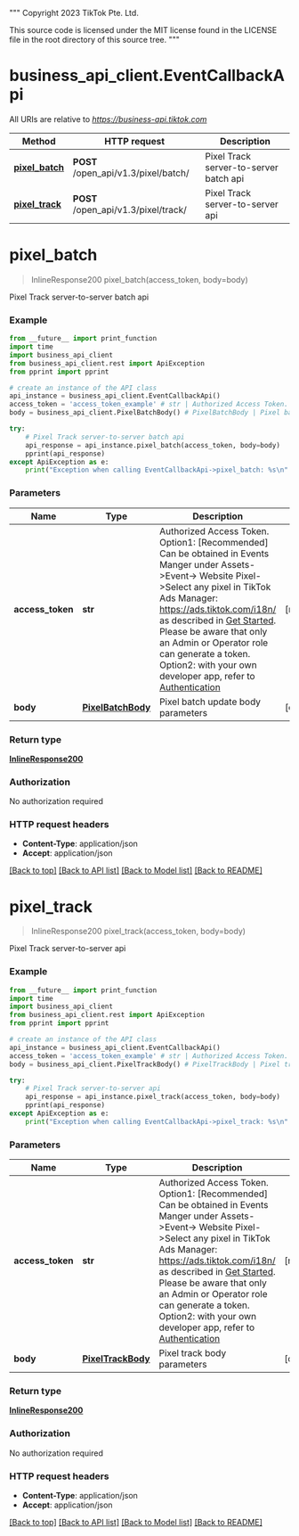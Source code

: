 """
 Copyright 2023 TikTok Pte. Ltd.

 This source code is licensed under the MIT license found in
 the LICENSE file in the root directory of this source tree.
"""
# business_api_client.EventCallbackApi

All URIs are relative to *https://business-api.tiktok.com*

Method | HTTP request | Description
------------- | ------------- | -------------
[**pixel_batch**](EventCallbackApi.md#pixel_batch) | **POST** /open_api/v1.3/pixel/batch/ | Pixel Track server-to-server batch api
[**pixel_track**](EventCallbackApi.md#pixel_track) | **POST** /open_api/v1.3/pixel/track/ | Pixel Track server-to-server api

# **pixel_batch**
> InlineResponse200 pixel_batch(access_token, body=body)

Pixel Track server-to-server batch api

### Example
```python
from __future__ import print_function
import time
import business_api_client
from business_api_client.rest import ApiException
from pprint import pprint

# create an instance of the API class
api_instance = business_api_client.EventCallbackApi()
access_token = 'access_token_example' # str | Authorized Access Token. Option1: [Recommended] Can be obtained in Events Manger under Assets->Event-> Website Pixel->Select any pixel in TikTok Ads Manager: https://ads.tiktok.com/i18n/ as described in [Get Started](https://ads.tiktok.com/marketing_api/docs?id=1739584855420929). Please be aware that only an Admin or Operator role can generate a token. Option2: with your own developer app, refer to [Authentication](https://ads.tiktok.com/marketing_api/docs?id=1738373164380162) 
body = business_api_client.PixelBatchBody() # PixelBatchBody | Pixel batch update body parameters (optional)

try:
    # Pixel Track server-to-server batch api
    api_response = api_instance.pixel_batch(access_token, body=body)
    pprint(api_response)
except ApiException as e:
    print("Exception when calling EventCallbackApi->pixel_batch: %s\n" % e)
```

### Parameters

Name | Type | Description  | Notes
------------- | ------------- | ------------- | -------------
 **access_token** | **str**| Authorized Access Token. Option1: [Recommended] Can be obtained in Events Manger under Assets-&gt;Event-&gt; Website Pixel-&gt;Select any pixel in TikTok Ads Manager: https://ads.tiktok.com/i18n/ as described in [Get Started](https://ads.tiktok.com/marketing_api/docs?id&#x3D;1739584855420929). Please be aware that only an Admin or Operator role can generate a token. Option2: with your own developer app, refer to [Authentication](https://ads.tiktok.com/marketing_api/docs?id&#x3D;1738373164380162)  | [required]
 **body** | [**PixelBatchBody**](PixelBatchBody.md)| Pixel batch update body parameters | [optional] 

### Return type

[**InlineResponse200**](InlineResponse200.md)

### Authorization

No authorization required

### HTTP request headers

 - **Content-Type**: application/json
 - **Accept**: application/json

[[Back to top]](#) [[Back to API list]](../README.md#documentation-for-api-endpoints) [[Back to Model list]](../README.md#documentation-for-models) [[Back to README]](../README.md)

# **pixel_track**
> InlineResponse200 pixel_track(access_token, body=body)

Pixel Track server-to-server api

### Example
```python
from __future__ import print_function
import time
import business_api_client
from business_api_client.rest import ApiException
from pprint import pprint

# create an instance of the API class
api_instance = business_api_client.EventCallbackApi()
access_token = 'access_token_example' # str | Authorized Access Token. Option1: [Recommended] Can be obtained in Events Manger under Assets->Event-> Website Pixel->Select any pixel in TikTok Ads Manager: https://ads.tiktok.com/i18n/ as described in [Get Started](https://ads.tiktok.com/marketing_api/docs?id=1739584855420929). Please be aware that only an Admin or Operator role can generate a token. Option2: with your own developer app, refer to [Authentication](https://ads.tiktok.com/marketing_api/docs?id=1738373164380162) 
body = business_api_client.PixelTrackBody() # PixelTrackBody | Pixel track body parameters (optional)

try:
    # Pixel Track server-to-server api
    api_response = api_instance.pixel_track(access_token, body=body)
    pprint(api_response)
except ApiException as e:
    print("Exception when calling EventCallbackApi->pixel_track: %s\n" % e)
```

### Parameters

Name | Type | Description  | Notes
------------- | ------------- | ------------- | -------------
 **access_token** | **str**| Authorized Access Token. Option1: [Recommended] Can be obtained in Events Manger under Assets-&gt;Event-&gt; Website Pixel-&gt;Select any pixel in TikTok Ads Manager: https://ads.tiktok.com/i18n/ as described in [Get Started](https://ads.tiktok.com/marketing_api/docs?id&#x3D;1739584855420929). Please be aware that only an Admin or Operator role can generate a token. Option2: with your own developer app, refer to [Authentication](https://ads.tiktok.com/marketing_api/docs?id&#x3D;1738373164380162)  | [required]
 **body** | [**PixelTrackBody**](PixelTrackBody.md)| Pixel track body parameters | [optional] 

### Return type

[**InlineResponse200**](InlineResponse200.md)

### Authorization

No authorization required

### HTTP request headers

 - **Content-Type**: application/json
 - **Accept**: application/json

[[Back to top]](#) [[Back to API list]](../README.md#documentation-for-api-endpoints) [[Back to Model list]](../README.md#documentation-for-models) [[Back to README]](../README.md)

